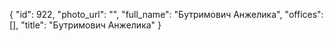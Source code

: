 {
    "id": 922,
    "photo_url": "",
    "full_name": "Бутримович Анжелика",
    "offices": [],
    "title": "Бутримович Анжелика"
}